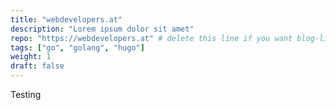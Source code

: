 ```yaml
---
title: "webdevelopers.at"
description: "Lorem ipsum dolor sit amet"
repo: "https://webdevelopers.at" # delete this line if you want blog-like posts for projects
tags: ["go", "golang", "hugo"]
weight: 1
draft: false
---
```

Testing
